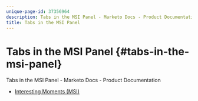 ```yaml
---
unique-page-id: 37356964
description: Tabs in the MSI Panel - Marketo Docs - Product Documentation
title: Tabs in the MSI Panel
---
```


# Tabs in the MSI Panel {#tabs-in-the-msi-panel}

Tabs in the MSI Panel - Marketo Docs - Product Documentation

* [Interesting Moments (MSI)](tabs-in-the-msi-panel/interesting-moments-msi.md)

